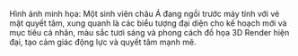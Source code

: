 Hình ảnh minh họa: Một sinh viên châu Á đang ngồi trước máy tính với vẻ mặt quyết tâm, xung quanh là các biểu tượng đại diện cho kế hoạch mới và mục tiêu cá nhân, màu sắc tươi sáng và phong cách đồ họa 3D Render hiện đại, tạo cảm giác động lực và quyết tâm mạnh mẽ.
